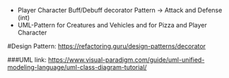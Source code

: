 * Player Character Buff/Debuff decorator Pattern
    -> Attack and Defense (int)
* UML-Pattern for Creatures and Vehicles and for Pizza and Player Character

#Design Pattern: 
https://refactoring.guru/design-patterns/decorator

###UML link:
https://www.visual-paradigm.com/guide/uml-unified-modeling-language/uml-class-diagram-tutorial/
